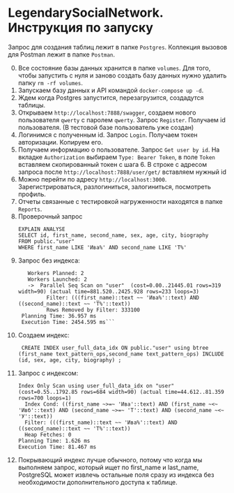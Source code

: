 # LegendarySocialNetwork. Инструкция по запуску

Запрос для создания таблиц лежит в папке `Postgres`.
Коллекция вызовов для Postman лежит в папке `Postman`.

0. Все состояние базы данных хранится в папке `volumes`. Для того, чтобы запустить с нуля и заново создать базу данных нужно удалить папку `rm -rf volumes`.
1. Запускаем базу данных и API командой `docker-compose up -d`.
2. Ждем когда Postgres запустится, перезагрузится, создадутся таблицы.
3. Открываем `http://localhost:7888/swagger`, создаем нового пользователя `qwerty` с паролем `qwerty`. Запрос `Register`. Получаем id пользователя. (В тестовой базе пользователь уже создан)
4. Логинимся с полученным id. Запрос `Login`. Получаем токен авторизации. Копируем его.
5. Получаем информацию о пользователе. Запрос `Get user by id`. На вкладке `Authorization` выбираем `Type: Bearer Token`, в поле `Token` вставляем скопированный токен с шага 6. В строке с адресом запроса после `http://localhost:7888/user/get/` вставляем нужный id
7. Можно перейти по адресу `http://localhost:3000`. Зарегистрироваться, разлогиниться, залогиниться, посмотреть профиль.
8. Отчеты связанные с тестировкой нагруженности находятся в папке `Reports`.
9. Проверочный запрос 
    ```
    EXPLAIN ANALYSE
    SELECT id, first_name, second_name, sex, age, city, biography
    FROM public."user"
    WHERE first_name LIKE 'Ива%' AND second_name LIKE 'Т%'
    ```
10. Запрос без индекса:
    ``` Gather  (cost=1000.00..22521.61 rows=766 width=90) (actual time=904.236..2454.411 rows=700 loops=1)
       Workers Planned: 2
       Workers Launched: 2
       ->  Parallel Seq Scan on "user"  (cost=0.00..21445.01 rows=319 width=90) (actual time=881.520..2425.928 rows=233 loops=3)
             Filter: (((first_name)::text ~~ 'Ива%'::text) AND ((second_name)::text ~~ 'Т%'::text))
             Rows Removed by Filter: 333100
     Planning Time: 36.957 ms
     Execution Time: 2454.595 ms```
11. Создаем индекс: 
    ```
     CREATE INDEX user_full_data_idx ON public."user" using btree (first_name text_pattern_ops,second_name text_pattern_ops) INCLUDE (id, sex, age, city, biography) ;
    ```
12. Запрос с индексом:
     ```
    Index Only Scan using user_full_data_idx on "user"  (cost=0.55..1792.85 rows=684 width=90) (actual time=44.612..81.359 rows=700 loops=1)
       Index Cond: ((first_name ~>=~ 'Ива'::text) AND (first_name ~<~ 'Ивб'::text) AND (second_name ~>=~ 'Т'::text) AND (second_name ~<~ 'У'::text))
       Filter: (((first_name)::text ~~ 'Ива%'::text) AND ((second_name)::text ~~ 'Т%'::text))
       Heap Fetches: 0
     Planning Time: 1.626 ms
     Execution Time: 81.467 ms
     ```
 13. Покрывающий индекс лучше обычного, потому что когда мы выполняем запрос, который ищет по first_name и last_name, PostgreSQL может извлечь остальные поля сразу из 
    индекса без необходимости дополнительного доступа к таблице.    


